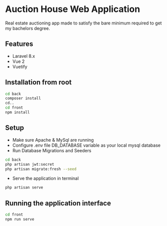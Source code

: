 # Auction House Web Application
Real estate auctioning app made to satisfy the bare minimum required to get my bachelors degree.

## Features
- Laravel 8.x
- Vue 2
- Vuetify

## Installation from root
```bash
cd back
composer install
cd..
cd front
npm install
```

## Setup
- Make sure Apache & MySql are running
- Configure .env file DB_DATABASE variable as your local mysql database
- Run Database Migrations and Seeders
```bash
cd back
php artisan jwt:secret
php artisan migrate:fresh --seed
```
- Serve the application in terminal
```bash
php artisan serve
```

## Running the application interface
```bash
cd front
npm run serve
```

